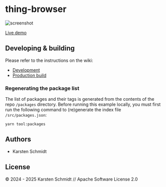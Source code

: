 # thing-browser

![screenshot](https://raw.githubusercontent.com/thi-ng/umbrella/develop/assets/examples/thing-browser.avif)

[Live demo](http://demo.thi.ng/umbrella/thing-browser/)

## Developing & building

Please refer to the instructions on the wiki:

- [Development](https://github.com/thi-ng/umbrella/wiki/Development-mode-for-examples-using-thi.ng-meta%E2%80%90css)
- [Production build](https://github.com/thi-ng/umbrella/wiki/Example-build-instructions)

### Regenerating the package list

The list of packages and their tags is generated from the contents of the repo
`/packages` directory. Before running this example locally, you must first run
the following command to (re)generate the index file `/src/packages.json`:

```text
yarn tool:packages
```

## Authors

- Karsten Schmidt

## License

&copy; 2024 - 2025 Karsten Schmidt // Apache Software License 2.0
